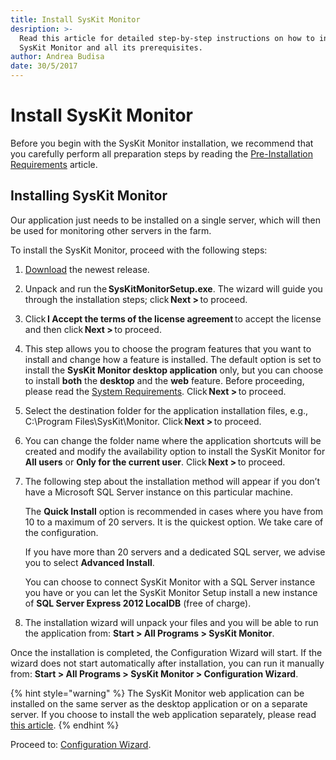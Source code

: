 ```yaml
---
title: Install SysKit Monitor
desription: >-
  Read this article for detailed step-by-step instructions on how to install the
  SysKit Monitor and all its prerequisites.
author: Andrea Budisa
date: 30/5/2017
---
```


# Install SysKit Monitor

Before you begin with the SysKit Monitor installation, we recommend that you carefully perform all preparation steps by reading the [Pre-Installation Requirements](../../requirements/pre-installation-requirements.md) article.

## Installing SysKit Monitor

Our application just needs to be installed on a single server, which will then be used for monitoring other servers in the farm.

To install the SysKit Monitor, proceed with the following steps:

1. [Download](https://www.syskit.com/products/monitor/download) the newest release.
2. Unpack and run the **SysKitMonitorSetup.exe**. The wizard will guide you through the installation steps; click **Next &gt;** to proceed.
3. Click **I Accept the terms of the license agreement** to accept the license and then click **Next &gt;** to proceed.
4. This step allows you to choose the program features that you want to install and change how a feature is installed. The default option is set to install the **SysKit Monitor desktop application** only, but you can choose to install **both** the **desktop** and the **web** feature. Before proceeding, please read the [System Requirements](../../requirements/system-requirements.md). Click **Next &gt;** to proceed.
5. Select the destination folder for the application installation files, e.g., C:\Program Files\SysKit\Monitor. Click **Next &gt;** to proceed.
6. You can change the folder name where the application shortcuts will be created and modify the availability option to install the SysKit Monitor for **All users** or **Only for the current user**. Click **Next &gt;** to proceed.
7. The following step about the installation method will appear if you don’t have a Microsoft SQL Server instance on this particular machine.

   The **Quick Install** option is recommended in cases where you have from 10 to a maximum of 20 servers. It is the quickest option. We take care of the configuration.

   If you have more than 20 servers and a dedicated SQL server, we advise you to select **Advanced Install**.

   You can choose to connect SysKit Monitor with a SQL Server instance you have or you can let the SysKit Monitor Setup install a new instance of **SQL Server Express 2012 LocalDB** \(free of charge\).

8. The installation wizard will unpack your files and you will be able to run the application from: **Start &gt; All Programs &gt; SysKit Monitor**.

Once the installation is completed, the Configuration Wizard will start. If the wizard does not start automatically after installation, you can run it manually from: **Start &gt; All Programs &gt; SysKit Monitor &gt; Configuration Wizard**.

{% hint style="warning" %}
 The SysKit Monitor web application can be installed on the same server as the desktop application or on a separate server. If you choose to install the web application separately, please read [this article](../configuration-wizard/configure-monitor.md).
{% endhint %}

Proceed to: [Configuration Wizard](../configuration-wizard/configure-monitor.md).

